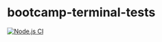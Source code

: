 # bootcamp-terminal-tests

[![Node.js CI](https://github.com/BReetsang/bootcamp-terminal-tests/actions/workflows/node.js.yml/badge.svg?branch=main)](https://github.com/BReetsang/bootcamp-terminal-tests/actions/workflows/node.js.yml)
